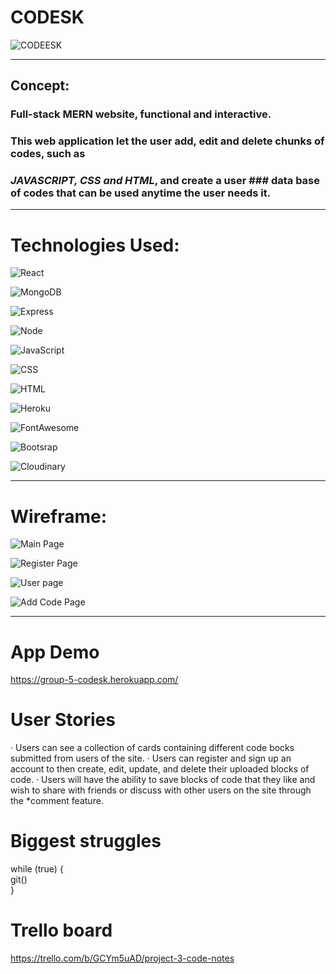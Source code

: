 # **CODESK** 

![CODEESK](https://res.cloudinary.com/dqiighjqq/image/upload/v1591398625/CODESK_LOGO_smcfhi.png)

______________________________________________________________
## **Concept:**
### Full-stack MERN website, functional and interactive.
### This web application let the user add, edit and delete chunks of codes, such as 
### *JAVASCRIPT, CSS and HTML*, and create a user ### data base of codes that can be used anytime the user needs it.
_______________________________________________________________

# **Technologies Used:**

![React](https://res.cloudinary.com/dqiighjqq/image/upload/v1591400571/ract_logo_ra5ddw.jpg) 

![MongoDB](https://res.cloudinary.com/dqiighjqq/image/upload/v1591400961/mongodb-inc-logo_hzg2qs.webp)

![Express](https://res.cloudinary.com/dqiighjqq/image/upload/v1591400954/express-logo_dqkffn.png) 

![Node](https://res.cloudinary.com/dqiighjqq/image/upload/v1591400954/node-js-logo_qujkuy.png) 

![JavaScript](https://res.cloudinary.com/dqiighjqq/image/upload/v1591400941/logo-javascript_dsxj1k.svg) 

![CSS](https://res.cloudinary.com/dqiighjqq/image/upload/v1591400954/css-logo_cmoeyq.png) 

![HTML](https://res.cloudinary.com/dqiighjqq/image/upload/v1591400954/HTML5_Logo_256_tvdujd.png) 

![Heroku](https://res.cloudinary.com/dqiighjqq/image/upload/v1591400954/heroku-1-logo_ngvyjp.png) 

![FontAwesome](https://res.cloudinary.com/dqiighjqq/image/upload/v1591400954/font_logo_dwfbb0.png) 

![Bootsrap](https://res.cloudinary.com/dqiighjqq/image/upload/v1591400961/boot_logo_zfe8mf.png) 

![Cloudinary](https://res.cloudinary.com/dqiighjqq/image/upload/v1591400941/cloud_logo_ewylge.svg) 
_______________________________________________________________

# **Wireframe:**

![Main Page](https://res.cloudinary.com/dqiighjqq/image/upload/v1591398625/Screen_Shot_2020-06-01_at_4.15.36_PM_o96e6t.png)

![Register Page](https://res.cloudinary.com/dqiighjqq/image/upload/v1591398625/Screen_Shot_2020-06-01_at_4.17.04_PM_ap5sfa.png)

![User page](https://res.cloudinary.com/dqiighjqq/image/upload/v1591398625/Screen_Shot_2020-06-01_at_4.16.09_PM_bqockc.png)

![Add Code Page](https://res.cloudinary.com/dqiighjqq/image/upload/v1591398625/Screen_Shot_2020-06-01_at_4.16.40_PM_bsltou.png)
_______________________________________________________________

# **App Demo**
https://group-5-codesk.herokuapp.com/

# **User Stories**

·     Users can see a collection of cards containing different code bocks submitted from users of the site.
·     Users can register and sign up an account to then create, edit, update, and delete their uploaded blocks of code.
·     Users will have the ability to save blocks of code that they like and wish to share with friends or discuss with other users on the site through the *comment feature.  


# Biggest struggles

while (true) { <br>
    git()<br>
}


# Trello board

https://trello.com/b/GCYm5uAD/project-3-code-notes
